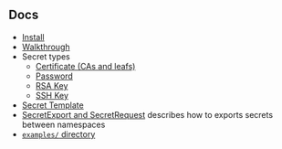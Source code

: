 ## Docs

- [Install](install.md)
- [Walkthrough](walkthrough.md)
- Secret types
  - [Certificate (CAs and leafs)](certificate.md)
  - [Password](password.md)
  - [RSA Key](rsa_key.md)
  - [SSH Key](ssh_key.md)
- [Secret Template](secret-template.md)
- [SecretExport and SecretRequest](secret-export.md) describes how to exports secrets between namespaces
- [`examples/` directory](../examples/)
